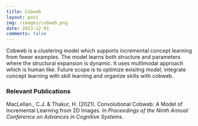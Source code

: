 ```yaml
---
title: Cobweb
layout: post
img: /images/cobweb.png
date: 2023-12-01
comments: false
---
```


Cobweb is a clustering model which supports incremental concept learning from fewer examples. The model learns both structure and parameters where the structural expansion is dynamic. It uses multimodal approach which is human like. Future scope is to optimize exisitng model, integrate concept learning with skill learning and organize skills with cobweb.

### Relevant Publications

MacLellan., C.J. & Thakur, H. (2021). Convolutional Cobweb: A Model of Incremental Learning from 2D Images.
In _Proceedings of the Ninth Annual Conference on Advances in Cognitive Systems_.
[<i class="far fa-file-pdf"></i>][maclellan-acs-21] [<i class="fab fa-youtube"></i>][maclellan-acs-21-talk]

[maclellan-acs-21-talk]: https://youtu.be/YJPrrfdRxQ8
[maclellan-acs-21]: https://chrismaclellan.com/media/publications/MacLellan-ACS-21.pdf

